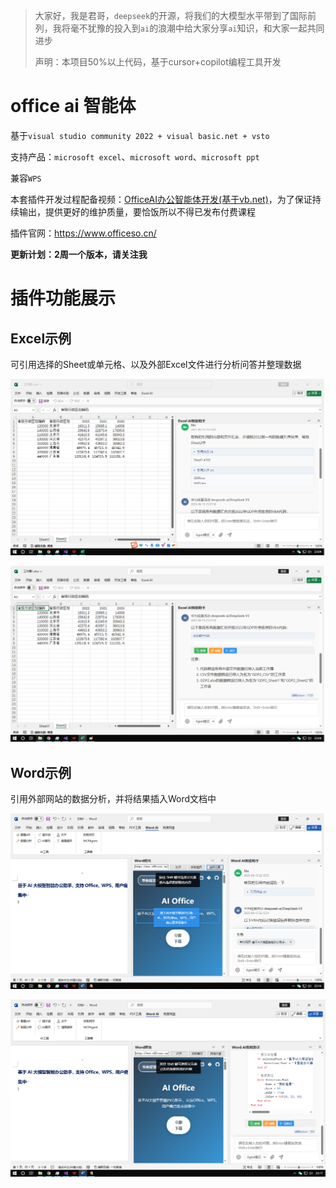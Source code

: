 

> 大家好，我是君哥，`deepseek`的开源，将我们的大模型水平带到了国际前列，我将毫不犹豫的投入到`ai`的浪潮中给大家分享`ai`知识，和大家一起共同进步
>
> 声明：本项目50%以上代码，基于cursor+copilot编程工具开发



# office ai 智能体

基于`visual studio community 2022 + visual basic.net + vsto`

支持产品：`microsoft excel`、`microsoft word`、`microsoft ppt`

兼容`WPS`



本套插件开发过程配备视频：[OfficeAI办公智能体开发(基于vb.net)](https://www.bilibili.com/cheese/play/ep1540657)，为了保证持续输出，提供更好的维护质量，要恰饭所以不得已发布付费课程

插件官网：https://www.officeso.cn/

**更新计划：2周一个版本，请关注我**



# 插件功能展示

## Excel示例

可引用选择的Sheet或单元格、以及外部Excel文件进行分析问答并整理数据

![GDP示例1](./AiHelper.assets/excelgdp1.png)

![GDP示例2](./AiHelper.assets/excelgdp2.png)



## Word示例

引用外部网站的数据分析，并将结果插入Word文档中

![GDP示例2](./AiHelper.assets/word1.png)

![GDP示例2](./AiHelper.assets/word2.png)